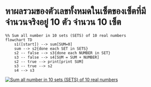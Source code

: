 # หาผลรวมของตัวเลขทั้งหมดในเซ็ตของเซ็ตที่มีจำนวนจริงอยู่ 10 ตัว จำนวน 10 เซ็ต

```mermaid
%% Sum all number in 10 sets (SETS) of 10 real numbers
flowchart TD
    s1([start]) --> sum[SUM=0]
    sum --> s2{done each SET in SETS}
    s2 -- false --> s3{done each NUMBER in SET}
    s3 -- false --> s4[SUM = SUM + NUMBER]
    s2 -- true --> print[print SUM]
    s3 -- true --> s2
    s4 --> s3
```

[![Sum all number in 10 sets (SETS) of 10 real numbers](https://mermaid.ink/img/pako:eNpdkctqwzAQRX9lEAQS6kDiZGVIFiVeuos6WVleqNa4NlhS0INSjP-9ku24TbUYNDPnztWjJ5XiSBKyWkHuBLCuA-nEB2poJex3YNAaWOfpNd-AqkNFI3swhmoq6059VQ3TFq6XkINfZr8ujPW1cgPb7RmME0V-y067ciG82diJe64kArKqAW8TbIPbsICx56BmncFJcPgjeLtlr-n7rPmVHP5JjsEcThDiyywqnw2sdhN81620xRgDXz4PXTATL43jfC4SEYFasJb79-xDkxLboEBKEr_lWDPXWUqoHDzq7pxZTHlrlSZJmBsR5qzKv2X1yCfm0rJPzQRJxhtFBEdNNv3b-H3DD81MjPQ?type=png)](https://mermaid.live/edit#pako:eNpdkctqwzAQRX9lEAQS6kDiZGVIFiVeuos6WVleqNa4NlhS0INSjP-9ku24TbUYNDPnztWjJ5XiSBKyWkHuBLCuA-nEB2poJex3YNAaWOfpNd-AqkNFI3swhmoq6059VQ3TFq6XkINfZr8ujPW1cgPb7RmME0V-y067ciG82diJe64kArKqAW8TbIPbsICx56BmncFJcPgjeLtlr-n7rPmVHP5JjsEcThDiyywqnw2sdhN81620xRgDXz4PXTATL43jfC4SEYFasJb79-xDkxLboEBKEr_lWDPXWUqoHDzq7pxZTHlrlSZJmBsR5qzKv2X1yCfm0rJPzQRJxhtFBEdNNv3b-H3DD81MjPQ)